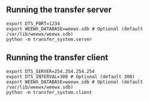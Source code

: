 ## Running the transfer server

    export DTS_PORT=1234
    export WEEWX_DATABASE=weewx.sdb # Optional (default /var/lib/weewx/weewx.sdb)
    python -m transfer_system.server

## Running the transfer client

    export DTS_SERVER=254.254.254.254
    export DTS_INTERVAL=300 # Optional (default 300)
    export WEEWX_DATABASE=weewx.sdb # Optional (default /var/lib/weewx/weewx.sdb)
    python -m transfer_system.client
